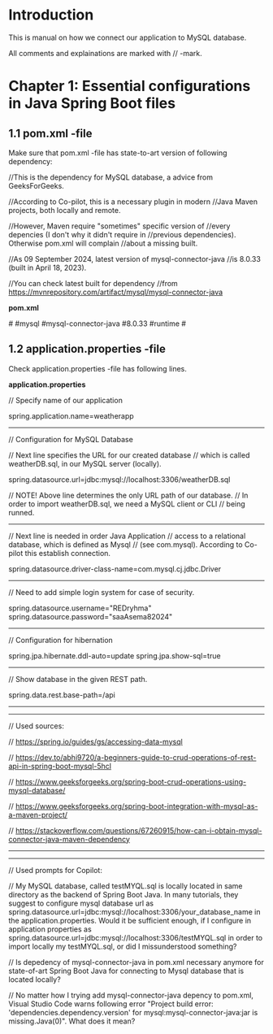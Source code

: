 # Introduction

This is manual on how we connect our application
to MySQL database.

All comments and explainations are marked with // -mark.

# Chapter 1: Essential configurations in Java Spring Boot files

## 1.1 pom.xml -file

Make sure that pom.xml -file has state-to-art version
of following dependency:


//This is the dependency for MySQL database, a advice from GeeksForGeeks.
		
//According to Co-pilot, this is a necessary plugin in modern
//Java Maven projects, both locally and remote.

//However, Maven require "sometimes" specific version of 
//every depencies (I don't why it didn't require in
//previous dependencies). Otherwise pom.xml will complain
//about a missing built.

//As 09 September 2024, latest version of mysql-connector-java
//is 8.0.33 (built in April 18, 2023).

//You can check latest built for dependency
//from https://mvnrepository.com/artifact/mysql/mysql-connector-java


**pom.xml**

#<dependency>
#<groupId>mysql</groupId>
#<artifactId>mysql-connector-java</artifactId>
#<version>8.0.33</version>
#<scope>runtime</scope>
#</dependency>


## 1.2 application.properties -file

Check application.properties -file has following lines.


**application.properties**

// Specify name of our application

spring.application.name=weatherapp

---

// Configuration for MySQL Database 


// Next line specifies the URL for our created database
// which is called weatherDB.sql, in our MySQL server (locally).

spring.datasource.url=jdbc:mysql://localhost:3306/weatherDB.sql

// NOTE! Above line determines the only URL path of our database.
// In order to import weatherDB.sql, we need a MySQL client or CLI
// being runned.

---

// Next line is needed in order Java Application
// access to a relational database, which is defined as Mysql
// (see com.mysql). According to Co-pilot this establish connection.

spring.datasource.driver-class-name=com.mysql.cj.jdbc.Driver

---

// Need to add simple login system for case of security.

spring.datasource.username="REDryhma"
spring.datasource.password="saaAsema82024"

---

// Configuration for hibernation

spring.jpa.hibernate.ddl-auto=update
spring.jpa.show-sql=true

---

// Show database in the given REST path.

spring.data.rest.base-path=/api

---
---

// Used sources:

// https://spring.io/guides/gs/accessing-data-mysql

// https://dev.to/abhi9720/a-beginners-guide-to-crud-operations-of-rest-api-in-spring-boot-mysql-5hcl

// https://www.geeksforgeeks.org/spring-boot-crud-operations-using-mysql-database/

// https://www.geeksforgeeks.org/spring-boot-integration-with-mysql-as-a-maven-project/

// https://stackoverflow.com/questions/67260915/how-can-i-obtain-mysql-connector-java-maven-dependency

---
---

// Used prompts for Copilot:

// My MySQL database, called testMYQL.sql is locally located in same directory as the backend of Spring Boot Java. In many tutorials, they suggest to configure mysql database url as spring.datasource.url=jdbc:mysql://localhost:3306/your_database_name in the application.properties. Would it be sufficient enough, if I configure in application properties as spring.datasource.url=jdbc:mysql://localhost:3306/testMYQL.sql in order to import locally my testMYQL.sql, or did I missunderstood something?

// Is depedency of mysql-connector-java in pom.xml necessary anymore for state-of-art Spring Boot Java for connecting to Mysql database that is located locally?

// No matter how I trying add mysql-connector-java depency to pom.xml, Visual Studio Code warns following error "Project build error: 'dependencies.dependency.version' for mysql:mysql-connector-java:jar is missing.Java(0)". What does it mean?